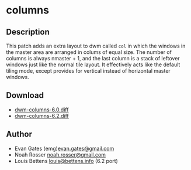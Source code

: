 columns
=======

Description
-----------
This patch adds an extra layout to dwm called `col` in which the windows in the
master area are arranged in colums of equal size. The number of columns is
always nmaster + 1, and the last column is a stack of leftover windows just
like the normal tile layout. It effectively acts like the default tiling mode,
except provides for vertical instead of horizontal master windows.

Download
--------
* [dwm-columns-6.0.diff](dwm-columns-6.0.diff)
* [dwm-columns-6.2.diff](dwm-columns-6.2.diff)

Author
------
* Evan Gates (emg)<evan.gates@gmail.com>
* Noah Rosser <noah.rosser@gmail.com>
* Louis Bettens <louis@bettens.info> (6.2 port)
